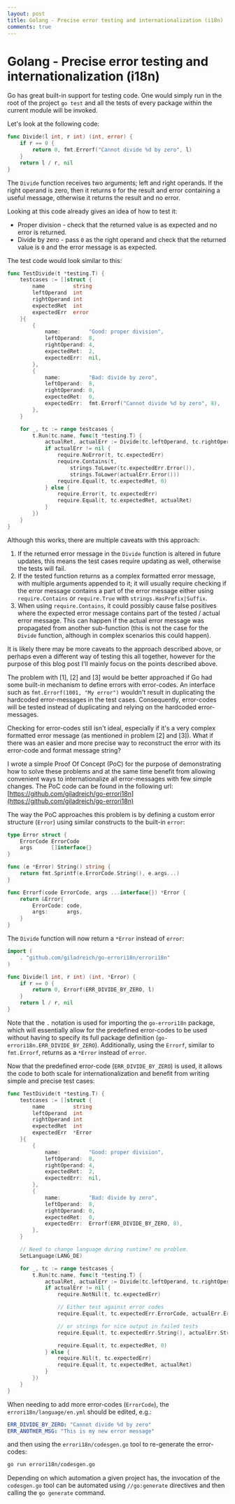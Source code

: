 ```yaml
---
layout: post
title: Golang - Precise error testing and internationalization (i18n)
comments: true
---
```


# Golang - Precise error testing and internationalization (i18n)

Go has great built-in support for testing code. One would simply run in the root of the project `go test` and all the tests of every package within the current module will be invoked.

Let's look at the following code:
```go
func Divide(l int, r int) (int, error) {
	if r == 0 {
		return 0, fmt.Errorf("Cannot divide %d by zero", l)
	}
	return l / r, nil
}
```

The `Divide` function receives two arguments; left and right operands. If the right operand is zero, then it returns `0` for the result and error containing a useful message, otherwise it returns the result and no error.

Looking at this code already gives an idea of how to test it:
- Proper division - check that the returned value is as expected and no error is returned.
- Divide by zero - pass `0` as the right operand and check that the returned value is `0` and the error message is as expected.


The test code would look similar to this:
```go
func TestDivide(t *testing.T) {
	testcases := []struct {
		name         string
		leftOperand  int
		rightOperand int
		expectedRet  int
		expectedErr  error
	}{
		{
			name:         "Good: proper division",
			leftOperand:  8,
			rightOperand: 4,
			expectedRet:  2,
			expectedErr:  nil,
		},
		{
			name:         "Bad: divide by zero",
			leftOperand:  8,
			rightOperand: 0,
			expectedRet:  0,
			expectedErr:  fmt.Errorf("Cannot divide %d by zero", 8),
		},
	}

	for _, tc := range testcases {
		t.Run(tc.name, func(t *testing.T) {
			actualRet, actualErr := Divide(tc.leftOperand, tc.rightOperand)
			if actualErr != nil {
				require.NoError(t, tc.expectedErr)
				require.Contains(t,
					strings.ToLower(tc.expectedErr.Error()),
					strings.ToLower(actualErr.Error()))
				require.Equal(t, tc.expectedRet, 0)
			} else {
				require.Error(t, tc.expectedErr)
				require.Equal(t, tc.expectedRet, actualRet)
			}
		})
	}
}
```

Although this works, there are multiple caveats with this approach:
1. If the returned error message in the `Divide` function is altered in future updates, this means the test cases require updating as well, otherwise the tests will fail.
2. If the tested function returns as a complex formatted error message, with multiple arguments appended to it; it will usually require checking if the error message contains a part of the error message either using `require.Contains` or `require.True` with `strings.HasPrefix|Suffix`.
3. When using `require.Contains`, it could possibly cause false positives where the expected error message contains part of the tested / actual error message. This can happen if the actual error message was propagated from another sub-function (this is not the case for the `Divide` function, although in complex scenarios this could happen).

It is likely there may be more caveats to the approach described above, or perhaps even a different way of testing this all together, however for the purpose of this blog post I'll mainly focus on the points described above.

The problem with [1], [2] and [3] would be better approached if Go had some built-in mechanism to define errors with error-codes. An interface such as `fmt.Errorf(1001, "My error")` wouldn't result in duplicating the hardcoded error-messages in the test cases. Consequently, error-codes will be tested instead of duplicating and relying on the hardcoded error-messages.

Checking for error-codes still isn't ideal, especially if it's a very complex formatted error message (as mentioned in problem [2] and [3]). What if there was an easier and more precise way to reconstruct the error with its error-code and format message string?

I wrote a simple Proof Of Concept (PoC) for the purpose of demonstrating how to solve these problems and at the same time benefit from allowing convenient ways to internationalize all error-messages with few simple changes. The PoC code can be found in the following url: [https://github.com/giladreich/go-errori18n](https://github.com/giladreich/go-errori18n)

The way the PoC approaches this problem is by defining a custom error structure (`Error`) using similar constructs to the built-in `error`:
```go
type Error struct {
	ErrorCode ErrorCode
	args      []interface{}
}

func (e *Error) String() string {
	return fmt.Sprintf(e.ErrorCode.String(), e.args...)
}

func Errorf(code ErrorCode, args ...interface{}) *Error {
	return &Error{
		ErrorCode: code,
		args:      args,
	}
}
```

The `Divide` function will now return a `*Error` instead of `error`:
```go
import (
	. "github.com/giladreich/go-errori18n/errori18n"
)

func Divide(l int, r int) (int, *Error) {
	if r == 0 {
		return 0, Errorf(ERR_DIVIDE_BY_ZERO, l)
	}
	return l / r, nil
}
```

Note that the `.` notation is used for importing the `go-errori18n` package, which will essentially allow for the predefined error-codes to be used without having to specify its full package definition (`go-errori18n.ERR_DIVIDE_BY_ZERO`). Additionally, using the `Errorf`, similar to `fmt.Errorf`, returns as a `*Error` instead of `error`.

Now that the predefined error-code (`ERR_DIVIDE_BY_ZERO`) is used, it allows the code to both scale for internationalization and benefit from writing simple and precise test cases:
```go
func TestDivide(t *testing.T) {
	testcases := []struct {
		name         string
		leftOperand  int
		rightOperand int
		expectedRet  int
		expectedErr  *Error
	}{
		{
			name:         "Good: proper division",
			leftOperand:  8,
			rightOperand: 4,
			expectedRet:  2,
			expectedErr:  nil,
		},
		{
			name:         "Bad: divide by zero",
			leftOperand:  8,
			rightOperand: 0,
			expectedRet:  0,
			expectedErr:  Errorf(ERR_DIVIDE_BY_ZERO, 8),
		},
	}

	// Need to change language during runtime? no problem.
	SetLanguage(LANG_DE)

	for _, tc := range testcases {
		t.Run(tc.name, func(t *testing.T) {
			actualRet, actualErr := Divide(tc.leftOperand, tc.rightOperand)
			if actualErr != nil {
				require.NotNil(t, tc.expectedErr)

				// Either test against error codes
				require.Equal(t, tc.expectedErr.ErrorCode, actualErr.ErrorCode)

				// or strings for nice output in failed tests
				require.Equal(t, tc.expectedErr.String(), actualErr.String())

				require.Equal(t, tc.expectedRet, 0)
			} else {
				require.Nil(t, tc.expectedErr)
				require.Equal(t, tc.expectedRet, actualRet)
			}
		})
	}
}
```

When needing to add more error-codes (`ErrorCode`), the `errori18n/language/en.yml` should be edited, e.g.:
```yaml
ERR_DIVIDE_BY_ZERO: "Cannot divide %d by zero"
ERR_ANOTHER_MSG: "This is my new error message"
```

and then using the `errori18n/codesgen.go` tool to re-generate the error-codes:
```sh
go run errori18n/codesgen.go
```

Depending on which automation a given project has, the invocation of the `codesgen.go` tool can be automated using `//go:generate` directives and then calling the `go generate` command.
